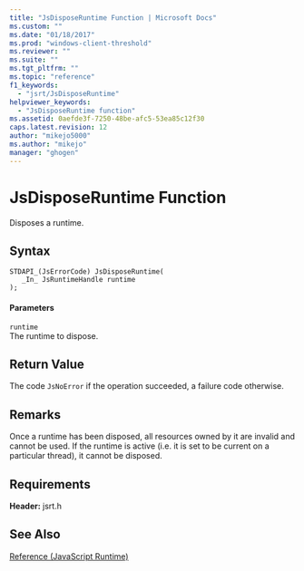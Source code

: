 ```yaml
---
title: "JsDisposeRuntime Function | Microsoft Docs"
ms.custom: ""
ms.date: "01/18/2017"
ms.prod: "windows-client-threshold"
ms.reviewer: ""
ms.suite: ""
ms.tgt_pltfrm: ""
ms.topic: "reference"
f1_keywords: 
  - "jsrt/JsDisposeRuntime"
helpviewer_keywords: 
  - "JsDisposeRuntime function"
ms.assetid: 0aefde3f-7250-48be-afc5-53ea85c12f30
caps.latest.revision: 12
author: "mikejo5000"
ms.author: "mikejo"
manager: "ghogen"
---
```

# JsDisposeRuntime Function
Disposes a runtime.  
  
## Syntax  
  
```  
STDAPI_(JsErrorCode) JsDisposeRuntime(  
   _In_ JsRuntimeHandle runtime  
);  
```  
  
#### Parameters  
 `runtime`  
 The runtime to dispose.  
  
## Return Value  
 The code `JsNoError` if the operation succeeded, a failure code otherwise.  
  
## Remarks  
 Once a runtime has been disposed, all resources owned by it are invalid and cannot be used. If the runtime is active (i.e. it is set to be current on a particular thread), it cannot be disposed.  
  
## Requirements  
 **Header:** jsrt.h  
  
## See Also  
 [Reference (JavaScript Runtime)](../chakra-hosting/reference-javascript-runtime.md)